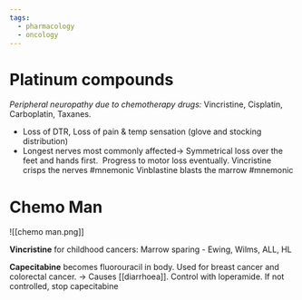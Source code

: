 ```yaml
---
tags:
  - pharmacology
  - oncology
---
```

# Platinum compounds
*Peripheral neuropathy due to chemotherapy drugs:* 
Vincristine, Cisplatin, Carboplatin, Taxanes.
- Loss of DTR, Loss of pain & temp sensation (glove and stocking distribution)
- Longest nerves most commonly affected-> Symmetrical loss over the feet and hands first.  Progress to motor loss eventually.
Vincristine crisps the nerves #mnemonic 
Vinblastine blasts the marrow #mnemonic 
# Chemo Man
![[chemo man.png]]

**Vincristine** for childhood cancers: Marrow sparing - Ewing, Wilms, ALL, HL

**Capecitabine** becomes fluorouracil in body. Used for breast cancer and colorectal cancer.
	-> Causes [[diarrhoea]]. Control with loperamide. If not controlled, stop capecitabine